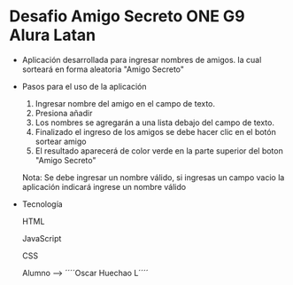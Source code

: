 <h1> Desafio Amigo Secreto ONE G9 Alura Latan </h1>

- Aplicación desarrollada para ingresar nombres de amigos. la cual sorteará en forma aleatoria "Amigo Secreto"

- Pasos para el uso de la aplicación
  
    1. Ingresar nombre del amigo en el campo de texto.
    2. Presiona añadir
    3. Los nombres se agregarán a una lista debajo del campo de texto.
    4. Finalizado el ingreso de los amigos se debe hacer clic en el botón sortear amigo
    5. El resultado aparecerá de color verde en la parte superior del boton "Amigo Secreto"
 
  Nota: Se debe ingresar un nombre válido, si ingresas un campo vacio la aplicación indicará ingrese un nombre válido

- Tecnología
  
    HTML
  
    JavaScript
  
    CSS

  Alumno --> ´´´´Oscar Huechao L´´´´
